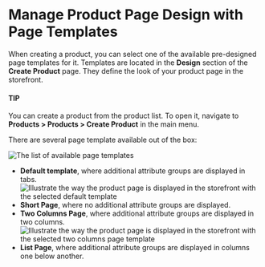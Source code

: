 <a id="user-guide-page-templates"></a>

# Manage Product Page Design with Page Templates

<!-- begin -->

When creating a product, you can select one of the available pre-designed page templates for it. Templates are located in the **Design** section of the **Create Product** page. They define the look of your product page in the storefront.

#### TIP
You can create a product from the product list. To open it, navigate to **Products > Products > Create Product** in the main menu.

There are several page template available out of the box:

![The list of available page templates](user/img/products/products/PageTemplate.png)
* **Default template**, where additional attribute groups are displayed in tabs.
  ![Illustrate the way the product page is displayed in the storefront with the selected default template](user/img/products/products/ProductPageTemplateTabs.png)
* **Short Page**, where no additional attribute groups are displayed.
* **Two Columns Page**, where additional attribute groups are displayed in two columns.
  ![Illustrate the way the product page is displayed in the storefront with the selected two columns page template](user/img/products/products/ProductPageTemplateTwoCols.png)
* **List Page**, where additional attribute groups are displayed in columns one below another.

<!-- finish -->
